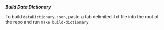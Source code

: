 **_Build Data Dictionary_**

To build `dataDictionary.json`, paste a tab delimited .txt file into the root of the repo and run `make build-dictionary`
